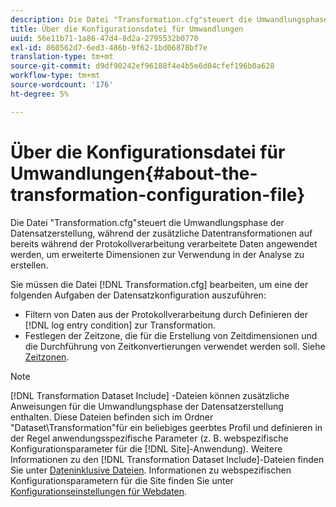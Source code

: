 ```yaml
---
description: Die Datei "Transformation.cfg"steuert die Umwandlungsphase der Datensatzerstellung, während der zusätzliche Datentransformationen auf bereits während der Protokollverarbeitung verarbeitete Daten angewendet werden, um erweiterte Dimensionen zur Verwendung in der Analyse zu erstellen.
title: Über die Konfigurationsdatei für Umwandlungen
uuid: 56e11b71-1a86-47d4-8d2a-2795532b0770
exl-id: 860562d7-6ed3-486b-9f62-1bd06878bf7e
translation-type: tm+mt
source-git-commit: d9df90242ef96188f4e4b5e6d04cfef196b0a628
workflow-type: tm+mt
source-wordcount: '176'
ht-degree: 5%

---
```


# Über die Konfigurationsdatei für Umwandlungen{#about-the-transformation-configuration-file}

Die Datei &quot;Transformation.cfg&quot;steuert die Umwandlungsphase der Datensatzerstellung, während der zusätzliche Datentransformationen auf bereits während der Protokollverarbeitung verarbeitete Daten angewendet werden, um erweiterte Dimensionen zur Verwendung in der Analyse zu erstellen.

Sie müssen die Datei [!DNL Transformation.cfg] bearbeiten, um eine der folgenden Aufgaben der Datensatzkonfiguration auszuführen:

* Filtern von Daten aus der Protokollverarbeitung durch Definieren der [!DNL log entry condition] zur Transformation.
* Festlegen der Zeitzone, die für die Erstellung von Zeitdimensionen und die Durchführung von Zeitkonvertierungen verwendet werden soll. Siehe [Zeitzonen](../../../home/c-dataset-const-proc/c-trans-config-file/c-spec-trans-param/c-time-zones.md#concept-9cf16b1cb4874f7d85e1dd950fdb4956).

>[!NOTE]
>
>[!DNL Transformation Dataset Include] -Dateien können zusätzliche Anweisungen für die Umwandlungsphase der Datensatzerstellung enthalten. Diese Dateien befinden sich im Ordner &quot;Dataset\Transformation&quot;für ein beliebiges geerbtes Profil und definieren in der Regel anwendungsspezifische Parameter (z. B. webspezifische Konfigurationsparameter für die [!DNL Site]-Anwendung). Weitere Informationen zu den [!DNL Transformation Dataset Include]-Dateien finden Sie unter [Dateninklusive Dateien](../../../home/c-dataset-const-proc/c-dataset-inc-files/c-abt-dataset-inc-files.md). Informationen zu webspezifischen Konfigurationsparametern für die Site finden Sie unter [Konfigurationseinstellungen für Webdaten](../../../home/c-dataset-const-proc/c-config-web-data/c-config-web-data.md#concept-9a306b65483a484bb3f6f3c1d7e77519).
